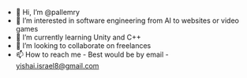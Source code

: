 - 👋 Hi, I’m @pallemry
- 👀 I’m interested in software engineering from AI to websites or video games
- 🌱 I’m currently learning Unity and C++
- 💞️ I’m looking to collaborate on freelances
- 📫 How to reach me - Best would be by email - <a>yishai.israel8@gmail.com</a>

<!---
pallemry/pallemry is a ✨ special ✨ repository because its `README.md` (this file) appears on your GitHub profile.
You can click the Preview link to take a look at your changes.
--->
